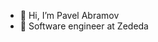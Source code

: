- 👋 Hi, I’m Pavel Abramov
- 🚀 Software engineer at Zededa

<!---
zededaPavel/zededaPavel is a ✨ special ✨ repository because its `README.md` (this file) appears on your GitHub profile.
You can click the Preview link to take a look at your changes.
--->
